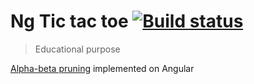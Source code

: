 # Ng Tic tac toe [![Build status](https://api.travis-ci.com/Su-Ky/ng-tictactoe.svg?branch=master)](https://travis-ci.com/Su-Ky/ng-tictactoe)

> Educational purpose 

[Alpha-beta pruning](https://en.wikipedia.org/wiki/Alpha%E2%80%93beta_pruning) implemented on Angular
